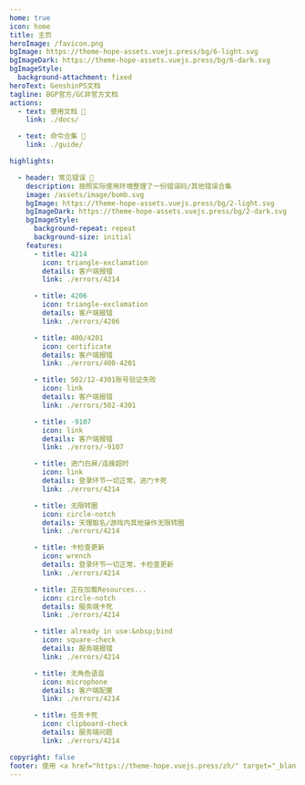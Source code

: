 ```yaml
---
home: true
icon: home
title: 主页
heroImage: /favicon.png
bgImage: https://theme-hope-assets.vuejs.press/bg/6-light.svg
bgImageDark: https://theme-hope-assets.vuejs.press/bg/6-dark.svg
bgImageStyle:
  background-attachment: fixed
heroText: GenshinPS文档
tagline: BGP官方/GC非官方文档
actions:
  - text: 使用文档 📖
    link: ./docs/

  - text: 命令合集 🎯
    link: ./guide/  

highlights:

  - header: 常见错误 🤔
    description: 按照实际使用环境整理了一份错误码/其他错误合集
    image: /assets/image/bomb.svg
    bgImage: https://theme-hope-assets.vuejs.press/bg/2-light.svg
    bgImageDark: https://theme-hope-assets.vuejs.press/bg/2-dark.svg
    bgImageStyle:
      background-repeat: repeat
      background-size: initial
    features:
      - title: 4214
        icon: triangle-exclamation
        details: 客户端报错
        link: ./errors/4214

      - title: 4206
        icon: triangle-exclamation
        details: 客户端报错
        link: ./errors/4206

      - title: 400/4201
        icon: certificate
        details: 客户端报错
        link: ./errors/400-4201

      - title: 502/12-4301账号验证失败
        icon: link
        details: 客户端报错
        link: ./errors/502-4301

      - title: -9107
        icon: link
        details: 客户端报错
        link: ./errors/-9107

      - title: 进门白屏/连接超时
        icon: link
        details: 登录环节一切正常，进门卡死
        link: ./errors/4214

      - title: 无限转圈
        icon: circle-notch
        details: 天理取名/游戏内其他操作无限转圈
        link: ./errors/4214

      - title: 卡检查更新
        icon: wrench
        details: 登录环节一切正常，卡检查更新
        link: ./errors/4214

      - title: 正在加载Resources...
        icon: circle-notch
        details: 服务端卡死
        link: ./errors/4214

      - title: already in use:&nbsp;bind
        icon: square-check
        details: 服务端报错
        link: ./errors/4214

      - title: 无角色语音
        icon: microphone
        details: 客户端配置
        link: ./errors/4214

      - title: 任务卡死
        icon: clipboard-check
        details: 服务端问题
        link: ./errors/4214

copyright: false
footer: 使用 <a href="https://theme-hope.vuejs.press/zh/" target="_blank">VuePress Theme Hope</a> 主题 | <a href="https://www.gnu.org/licenses/gpl-3.0.zh-cn.html" target="_blank">GPL-3.0 协议</a>&nbsp;版权所有 © 2023 <a href="https://github.com/btjawa/BGP-docs" target="_blank">btjawa</a>
---
```

